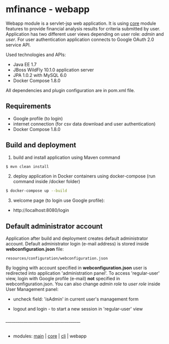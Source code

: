 # mfinance - webapp #
       
Webapp module is a servlet-jsp web application. It is using [core](../core/README.md) module features to provide financial analysis results for criteria submitted by user. Application has two different user views depending on user role: *admin* and *user*. For user authentication application connects to Google OAuth 2.0 service API. 

Used technologies and APIs:

* Java EE 1.7
* JBoss WildFly 10.1.0 application server
* JPA 1.0.2 with MySQL 6.0
* Docker Compose 1.8.0

All dependencies and plugin configuration are in pom.xml file.

## Requirements ##

* Google profile (to login)
* internet connection (for csv data download and user authentication)
* Docker Compose 1.8.0

## Build and deployment ##

1. build and install application using Maven command
 
```bash
$ mvn clean install
```
2. deploy application in Docker containers using docker-compose (run command inside /docker folder)
 
```bash
$ docker-compose up --build
```
3. welcome page (to login use Google profile):

* http&#58;//localhost:8080/login

## Default administrator account ##

Application after build and deployment creates default administrator account. Default administrator login (e-mail address) is stored inside **webconfiguration.json** file: 

```    
resources/configuration/webconfiguration.json
```

By logging with account specified in **webconfiguration.json** user is redirected into application 'administration panel'. 
To access 'regular-user' view, login with Google profile (e-mail) **not** specified in webconfiguration.json. You can also change *admin role* to *user role* inside User Management panel:
    
* uncheck field: 'isAdmin' in current user's management form

* logout and login - to start a new session in 'regular-user' view 


###### _____________________________________
* modules:   [main](../README.md) | [core](../core/README.md) | [cli](../cli/README.md) | webapp

    
     

     
